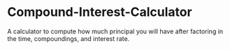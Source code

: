# Compound-Interest-Calculator
A calculator to compute how much principal you will have after factoring in the time, compoundings, and interest rate.
